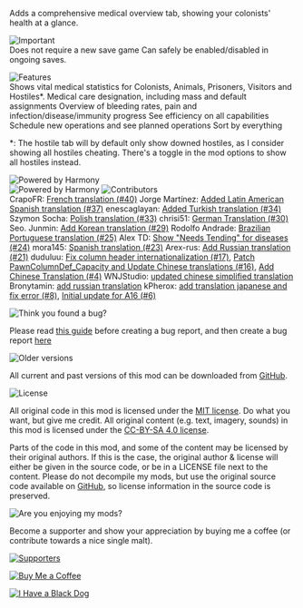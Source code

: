 Adds a comprehensive medical overview tab, showing your colonists' health at a glance. 

![Important](https://banners.karel-kroeze.nl/title/Important.png)  
Does not require a new save game 
Can safely be enabled/disabled in ongoing saves. 

![Features](https://banners.karel-kroeze.nl/title/Features.png)  
Shows vital medical statistics for Colonists, Animals, Prisoners, Visitors and Hostiles*.
Medical care designation, including mass and default assignments
Overview of bleeding rates, pain and infection/disease/immunity progress
See efficiency on all capabilities
Schedule new operations and see planned operations
Sort by everything 

*: The hostile tab will by default only show downed hostiles, as I consider showing all hostiles cheating. There's a toggle in the mod options to show all hostiles instead.

![Powered by Harmony](https://banners.karel-kroeze.nl/title/Powered%20by%20Harmony.png)  
![Powered by Harmony](https://camo.githubusercontent.com/074bf079275fa90809f51b74e9dd0deccc70328f/68747470733a2f2f7332342e706f7374696d672e6f72672f3538626c31727a33392f6c6f676f2e706e67)
![Contributors](https://banners.karel-kroeze.nl/title/Contributors.png)  
CrapoFR: [French translation (#40)](https://github.com/fluffy-mods/MedicalTab/commit/c5f23ef)
Jorge Martínez: [Added Latin American Spanish translation (#37)](https://github.com/fluffy-mods/MedicalTab/commit/cc85a62)
enescaglayan: [Added Turkish translation (#34)](https://github.com/fluffy-mods/MedicalTab/commit/fec82cc)
Szymon Socha: [Polish translation (#33)](https://github.com/fluffy-mods/MedicalTab/commit/befa2b1)
chrisi51: [German Translation (#30)](https://github.com/fluffy-mods/MedicalTab/commit/7fa5876)
Seo. Junmin: [Add Korean translation (#29)](https://github.com/fluffy-mods/MedicalTab/commit/43396d7)
Rodolfo Andrade: [Brazilian Portuguese translation (#25)](https://github.com/fluffy-mods/MedicalTab/commit/d3fd1b3)
Alex TD: [Show &quot;Needs Tending&quot; for diseases (#24)](https://github.com/fluffy-mods/MedicalTab/commit/46ee998)
mora145: [Spanish translation (#23)](https://github.com/fluffy-mods/MedicalTab/commit/ecf5e15)
Arex-rus: [Add Russian translation (#21)](https://github.com/fluffy-mods/MedicalTab/commit/d3fdaa1)
duduluu: [Fix column header internationalization (#17)](https://github.com/fluffy-mods/MedicalTab/commit/cef9858), [Patch PawnColumnDef_Capacity and Update Chinese translations (#16)](https://github.com/fluffy-mods/MedicalTab/commit/d408c41), [Add Chinese Translation (#4)](https://github.com/fluffy-mods/MedicalTab/commit/78a4adc)
WNJStudio: [updated chinese simplified translation](https://github.com/fluffy-mods/MedicalTab/commit/cc7ad97)
Bronytamin: [add russian translation](https://github.com/fluffy-mods/MedicalTab/commit/b3bf9f8)
kPherox: [add translation japanese and fix error (#8)](https://github.com/fluffy-mods/MedicalTab/commit/2d18e93), [Initial update for A16 (#6)](https://github.com/fluffy-mods/MedicalTab/commit/4a36c6e)


![Think you found a bug?](https://banners.karel-kroeze.nl/title/Think%20you%20found%20a%20bug%3F.png)  

Please read [this guide](http://steamcommunity.com/sharedfiles/filedetails/?id=725234314) before creating a bug report,
and then create a bug report [here](https://github.com/fluffy-mods/MedicalTab/issues)

![Older versions](https://banners.karel-kroeze.nl/title/Older%20versions.png)  

All current and past versions of this mod can be downloaded from [GitHub](https://github.com/fluffy-mods/MedicalTab/releases).

![License](https://banners.karel-kroeze.nl/title/License.png)  

All original code in this mod is licensed under the [MIT license](https://opensource.org/licenses/MIT). Do what you want, but give me credit.
All original content (e.g. text, imagery, sounds) in this mod is licensed under the [CC-BY-SA 4.0 license](http://creativecommons.org/licenses/by-sa/4.0/).

Parts of the code in this mod, and some of the content may be licensed by their original authors. If this is the case, the original author & license will either be given in the source code, or be in a LICENSE file next to the content. Please do not decompile my mods, but use the original source code available on [GitHub](https://github.com/fluffy-mods/MedicalTab/), so license information in the source code is preserved.



![Are you enjoying my mods?](https://banners.karel-kroeze.nl/title/Are%20you%20enjoying%20my%20mods%3F.png)  

Become a supporter and show your appreciation by buying me a coffee (or contribute towards a nice single malt).

[![Supporters](https://banners.karel-kroeze.nl/donations.png)](https://ko-fi.com/fluffymods)

[![Buy Me a Coffee](https://i.imgur.com/6P7Ap79.gif)](https://ko-fi.com/fluffymods)

[![I Have a Black Dog](https://i.ibb.co/ss59Rwy/New-Project-2.png)](https://www.youtube.com/watch?v=XiCrniLQGYc)
